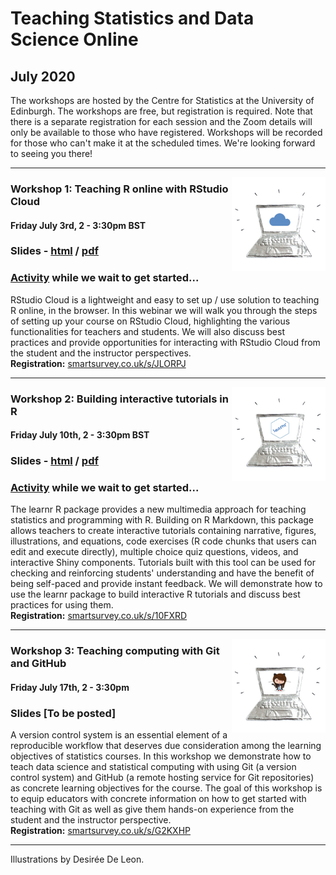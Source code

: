 # Teaching Statistics and Data Science Online

## July 2020

The workshops are hosted by the Centre for Statistics at the University of Edinburgh. The workshops are free, but registration is required. Note that there is a separate registration for each session and the Zoom details will only be available to those who have registered. Workshops will be recorded for those who can't make it at the scheduled times. We're looking forward to seeing you there!

---

<img src="illustrations/cloud.jpeg" align="right" height="150">

### Workshop 1: Teaching R online with RStudio Cloud
#### Friday July 3rd, 2 - 3:30pm BST

### Slides - [html](https://mine-cetinkaya-rundel.github.io/teach-r-online/01-cloud/01-cloud.html#1)  / [pdf](https://mine-cetinkaya-rundel.github.io/teach-r-online/01-cloud/01-cloud.pdf)

### [Activity](https://mine-cetinkaya-rundel.github.io/teach-r-online/01-cloud/01-cloud.html#2) while we wait to get started...

RStudio Cloud is a lightweight and easy to set up / use solution to teaching R online, in the browser. In this webinar we will walk you through the steps of setting up your course on RStudio Cloud, highlighting the various functionalities for teachers and students. We will also discuss best practices and provide opportunities for interacting with RStudio Cloud from the student and the instructor perspectives.  
**Registration:** [smartsurvey.co.uk/s/JLORPJ](https://www.smartsurvey.co.uk/s/JLORPJ/)

---

<img src="illustrations/learnr.jpeg" align="right" height="150">

### Workshop 2: Building interactive tutorials in R
#### Friday July 10th, 2 - 3:30pm BST

### Slides - [html](https://mine-cetinkaya-rundel.github.io/teach-r-online/01-cloud/02-tutorial.html#1)  / [pdf](https://mine-cetinkaya-rundel.github.io/teach-r-online/02-cloud/02-tutorial.pdf)

### [Activity](https://mine-cetinkaya-rundel.github.io/teach-r-online/01-cloud/01-cloud.html#2) while we wait to get started...

The learnr R package provides a new multimedia approach for teaching statistics and programming with R. Building on R Markdown, this package allows teachers to create interactive tutorials containing narrative, figures, illustrations, and equations, code exercises (R code chunks that users can edit and execute directly), multiple choice quiz questions, videos, and interactive Shiny components. Tutorials built with this tool can be used for checking and reinforcing students' understanding and have the benefit of being self-paced and provide instant feedback. We will demonstrate how to use the learnr package to build interactive R tutorials and discuss best practices for using them.  
**Registration:** [smartsurvey.co.uk/s/10FXRD](https://www.smartsurvey.co.uk/s/10FXRD/)

---

<img src="illustrations/git.jpeg" align="right" height="150">

### Workshop 3: Teaching computing with Git and GitHub 
#### Friday July 17th, 2 - 3:30pm

### Slides [To be posted]

A version control system is an essential element of a reproducible workflow that deserves due consideration among the learning objectives of statistics courses. In this workshop we demonstrate how to teach data science and statistical computing with using Git (a version control system) and GitHub (a remote hosting service for Git repositories) as concrete learning objectives for the course. The goal of this workshop is to equip educators with concrete information on how to get started with teaching with Git as well as give them hands-on experience from the student and the instructor perspective.  
**Registration:** [smartsurvey.co.uk/s/G2KXHP](https://www.smartsurvey.co.uk/s/G2KXHP/)

---

Illustrations by Desirée De Leon.
